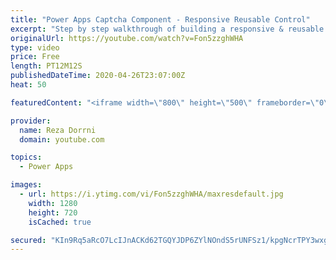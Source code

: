 ```yaml
---
title: "Power Apps Captcha Component - Responsive Reusable Control"
excerpt: "Step by step walkthrough of building a responsive & reusable Captcha Component in Power Apps.  Donwload Component:  https://github.com/rdorrani/PowerApps/blob/master/Components/Captcha/CaptchaComponent.msapp  Components Playlist: https://www.youtube.com/playlist?list=PLTyFh-qDKAiF_WeYXLbMt5NmRg3T35WRS"
originalUrl: https://youtube.com/watch?v=Fon5zzghWHA
type: video
price: Free
length: PT12M12S
publishedDateTime: 2020-04-26T23:07:00Z
heat: 50

featuredContent: "<iframe width=\"800\" height=\"500\" frameborder=\"0\" src=\"https://www.youtube.com/embed/Fon5zzghWHA\" allow=\"accelerometer; autoplay; encrypted-media; gyroscope; picture-in-picture\" allowfullscreen></iframe>"

provider:
  name: Reza Dorrni
  domain: youtube.com

topics:
  - Power Apps

images:
  - url: https://i.ytimg.com/vi/Fon5zzghWHA/maxresdefault.jpg
    width: 1280
    height: 720
    isCached: true

secured: "KIn9Rq5aRcO7LcIJnACKd62TGQYJDP6ZYlNOndS5rUNFSz1/kpgNcrTPY3wxgVKtKu/BMrwLTQgqoSrwZutBz56HlBCQ2SAW5lXmzzWVXEzCAbfcVKZAGxRAKftjj5XfL0DhrMKqp8CXHEpLkC3yn7wi4XqpWf9xY1MsFY8r6xLovsI0zWRcILcU0JcPtq23QAwg0KPxBJkptXAYjTeGXuaEH5V+JaBmUTqYtSjkwMTKI8MvUWNwZFaEgmkivepqz0GfOJKPmljBvhBib/Q87HY0cPDI2kviw8MKLVeJ0DFdSv7/eHhF/4i4quf+8oD6rk71yPYtXb1DRofBsmKN/yh/WADZtLfwxFa7c7RcMDWhQqxhhMYRv4UBmeJido4a+x7O3K9UKSOk+JgC+RiIfg==;kT3M91xIYhre0at8cSr9Pg=="
---
```


